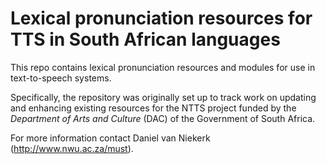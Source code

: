 Lexical pronunciation resources for TTS in South African languages
==================================================================

This repo contains lexical pronunciation resources and modules for use
in text-to-speech systems.

Specifically, the repository was originally set up to track work on
updating and enhancing existing resources for the NTTS project funded
by the _Department of Arts and Culture_ (DAC) of the Government of
South Africa.

For more information contact Daniel van Niekerk (http://www.nwu.ac.za/must).
